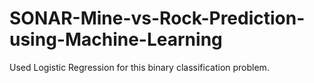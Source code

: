# SONAR-Mine-vs-Rock-Prediction-using-Machine-Learning
Used Logistic Regression for this binary classification problem.
